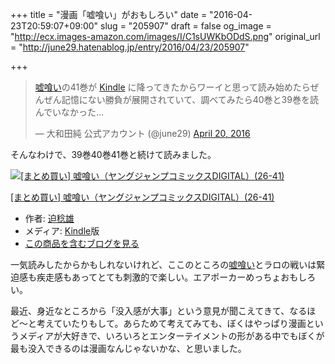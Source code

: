 +++
title = "漫画「嘘喰い」がおもしろい"
date = "2016-04-23T20:59:07+09:00"
slug = "205907"
draft = false
og_image = "http://ecx.images-amazon.com/images/I/C1sUWKbODdS.png"
original_url = "http://june29.hatenablog.jp/entry/2016/04/23/205907"

+++

<blockquote class="twitter-tweet" data-lang="en">
<p lang="ja" dir="ltr"><a class="keyword" href="http://d.hatena.ne.jp/keyword/%B1%B3%B6%F4%A4%A4">嘘喰い</a>の41巻が <a class="keyword" href="http://d.hatena.ne.jp/keyword/Kindle">Kindle</a> に降ってきたからワーイと思って読み始めたらぜんぜん記憶にない勝負が展開されていて、調べてみたら40巻と39巻を読んでいなかった…</p>— 大和田純 公式アカウント (@june29) <a href="https://twitter.com/june29/status/722588480107188224">April 20, 2016</a>
</blockquote>


<script async src="//platform.twitter.com/widgets.js" charset="utf-8"></script>


<p>そんなわけで、39巻40巻41巻と続けて読みました。</p>

<p></p>
<div class="hatena-asin-detail">
<a href="http://www.amazon.co.jp/exec/obidos/ASIN/B01EKR1JJY/cameralady-22/"><img src="http://ecx.images-amazon.com/images/I/C1sUWKbODdS._SL160_.png" class="hatena-asin-detail-image" alt="[まとめ買い] 嘘喰い（ヤングジャンプコミックスDIGITAL）(26-41)" title="[まとめ買い] 嘘喰い（ヤングジャンプコミックスDIGITAL）(26-41)"></a><div class="hatena-asin-detail-info">
<p class="hatena-asin-detail-title"><a href="http://www.amazon.co.jp/exec/obidos/ASIN/B01EKR1JJY/cameralady-22/">[まとめ買い] 嘘喰い（ヤングジャンプコミックスDIGITAL）(26-41)</a></p>
<ul>
<li>
<span class="hatena-asin-detail-label">作者:</span> <a class="keyword" href="http://d.hatena.ne.jp/keyword/%C7%F7%CC%AD%CD%BA">迫稔雄</a>
</li>
<li>
<span class="hatena-asin-detail-label">メディア:</span> <a class="keyword" href="http://d.hatena.ne.jp/keyword/Kindle">Kindle</a>版</li>
<li><a href="http://d.hatena.ne.jp/asin/B01EKR1JJY/cameralady-22" target="_blank">この商品を含むブログを見る</a></li>
</ul>
</div>
<div class="hatena-asin-detail-foot"></div>
</div>

<p>一気読みしたからかもしれないけれど、ここのところの<a class="keyword" href="http://d.hatena.ne.jp/keyword/%B1%B3%B6%F4%A4%A4">嘘喰い</a>とラロの戦いは緊迫感も疾走感もあってとても刺激的で楽しい。エアポーカーめっちょおもしろい。</p>

<p>最近、身近なところから「没入感が大事」という意見が聞こえてきて、なるほど〜と考えていたりもして。あらためて考えてみても、ぼくはやっぱり漫画というメディアが大好きで、いろいろとエンターテイメントの形がある中でもぼくが最も没入できるのは漫画なんじゃないかな、と思いました。</p>